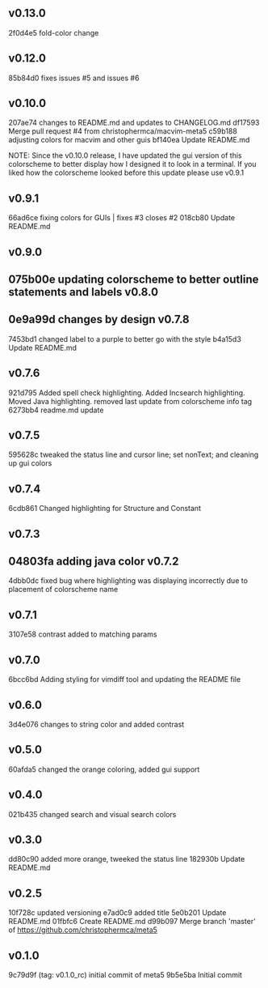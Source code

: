 v0.13.0
-------
2f0d4e5 fold-color change

v0.12.0
-------
85b84d0 fixes issues #5 and issues #6

v0.10.0
-------
207ae74 changes to README.md and updates to CHANGELOG.md
df17593 Merge pull request #4 from christophermca/macvim-meta5
c59b188 adjusting colors for macvim and other guis
bf140ea Update README.md

NOTE:
Since the v0.10.0 release, I have updated the gui version of this colorscheme to better display how I designed it to look in a terminal. If you liked how the colorscheme looked before this update please use v0.9.1

v0.9.1
-------
66ad6ce fixing colors for GUIs | fixes #3 closes #2
018cb80 Update README.md

v0.9.0
-------
075b00e updating colorscheme to better outline statements and labels
v0.8.0
-------
0e9a99d changes by design
v0.7.8
-------
7453bd1 changed label to a purple to better go with the style
b4a15d3 Update README.md

v0.7.6
-------
921d795 Added spell check highlighting. Added Incsearch highlighting. Moved Java highlighting. removed last update from colorscheme info tag
6273bb4 readme.md update

v0.7.5
-------
595628c tweaked the status line and cursor line; set nonText; and cleaning up gui colors

v0.7.4
-------
6cdb861 Changed highlighting for Structure and Constant

v0.7.3
-------
04803fa adding java color
v0.7.2
-------
4dbb0dc fixed bug where highlighting was displaying incorrectly due to placement of colorscheme name

v0.7.1
-------
3107e58 contrast added to matching params

v0.7.0
-------
6bcc6bd Adding styling for vimdiff tool and updating the README file

v0.6.0
-------
3d4e076 changes to string color and added contrast

v0.5.0
-------
60afda5 changed the orange coloring, added gui support

v0.4.0
-------
021b435 changed search and visual search colors

v0.3.0
-------
dd80c90 added more orange, tweeked the status line
182930b Update README.md

v0.2.5
-------
10f728c updated versioning
e7ad0c9 added title
5e0b201 Update README.md
01fbfc6 Create README.md
d99b097 Merge branch 'master' of https://github.com/christophermca/meta5

v0.1.0
-------
9c79d9f (tag: v0.1.0_rc) initial commit of meta5
9b5e5ba Initial commit
